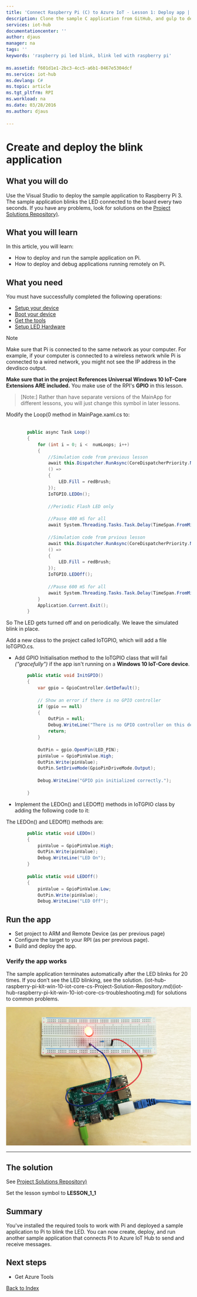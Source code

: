 ```yaml
---
title: 'Connect Raspberry Pi (C) to Azure IoT - Lesson 1: Deploy app | Microsoft Docs'
description: Clone the sample C application from GitHub, and gulp to deploy this application to your Raspberry Pi 3 board. This sample application blinks the LED connected to the board every two seconds.
services: iot-hub
documentationcenter: ''
author: djaus
manager: na
tags: ''
keywords: 'raspberry pi led blink, blink led with raspberry pi'

ms.assetid: f601d1e1-2bc3-4cc5-a6b1-0467e5304dcf
ms.service: iot-hub
ms.devlang: C#
ms.topic: article
ms.tgt_pltfrm: RPI
ms.workload: na
ms.date: 03/28/2016
ms.author: djaus

---
```

# Create and deploy the blink application
## What you will do
Use the Visual Studio to deploy the sample application to Raspberry Pi 3. The sample application blinks the LED connected to the board every two seconds. If you have any problems, look for solutions on the [Project Solutions Repository)](iot-hub-raspberry-pi-kit-win-10-iot-core-cs-Project-Solution-Repository.md).

## What you will learn
In this article, you will learn:

* How to deploy and run the sample application on Pi.
* How to deploy and debug applications running remotely on Pi.

## What you need
You must have successfully completed the following operations:

* [Setup your device](iot-hub-raspberry-pi-kit-win-10-iot-core-cs-lesson1-setup-your-device.md)
* [Boot your device](iot-hub-raspberry-pi-kit-win-10-iot-core-cs-lesson1-boot-your-device.md)
* [Get the tools](iot-hub-raspberry-pi-kit-win-10-iot-core-cs-lesson1-get-the-tools-win32.md)
* [Setup LED Hardware](iot-hub-raspberry-pi-kit-win-10-iot-core-cs-lesson1-setup-led-hw-on-your-device.md)


> [!NOTE]
> Make sure that Pi is connected to the same network as your computer. For example, if your computer is connected to a wireless network while Pi is connected to a wired network, you might not see the IP address in the devdisco output.


**Make sure that in the project References Universal Windows 10 IoT-Core Extensions ARE included.** You make use of the RPI's **GPIO** in this lesson.


> [Note:]
> Rather than have separate versions of the MainApp for different lessons, you will just change this symbol in later lessons.

Modify the Loop(0 method in MainPage.xaml.cs to:

```c#

        public async Task Loop()
        {
            for (int i = 0; i <  numLoops; i++)
            {
                //Simulation code from previous lesson
                await this.Dispatcher.RunAsync(CoreDispatcherPriority.Normal,
                () =>
                {
                    LED.Fill = redBrush;
                });
                IoTGPIO.LEDOn();

                //Periodic Flash LED only

                //Pause 400 mS for all
                await System.Threading.Tasks.Task.Delay(TimeSpan.FromMilliseconds(400));

                //Simulation code from prvious lesson
                await this.Dispatcher.RunAsync(CoreDispatcherPriority.Normal,
                () =>
                {
                    LED.Fill = redBrush;
                });
                IoTGPIO.LEDOff();

                //Pause 600 mS for all
                await System.Threading.Tasks.Task.Delay(TimeSpan.FromMilliseconds(600));
            }          
            Application.Current.Exit();
        }
```
So The LED gets turned off and on periodically. We leave the simulated blink in place.

Add a new class to the project called IoTGPIO, which will add a file IoTGPIO.cs.

* Add GPIO Initialisation method to the IoTGPIO class that will fail *("gracefully")* if the app isn't running on a **Windows 10 IoT-Core device**.
```c#
        public static void InitGPIO()
        {
            var gpio = GpioController.GetDefault();

            // Show an error if there is no GPIO controller
            if (gpio == null)
            {
                OutPin = null;
                Debug.WriteLine("There is no GPIO controller on this device.");
                return;
            }

            OutPin = gpio.OpenPin(LED_PIN);
            pinValue = GpioPinValue.High;
            OutPin.Write(pinValue);
            OutPin.SetDriveMode(GpioPinDriveMode.Output);

            Debug.WriteLine("GPIO pin initialized correctly.");

        }
```

* Implement the LEDOn() and LEDOff() methods in IoTGPIO class by adding the following code to it:

The LEDOn() and LEDOff() methods are:
```c#
        public static void LEDOn()
        {
            pinValue = GpioPinValue.High;
            OutPin.Write(pinValue);
            Debug.WriteLine("LED On");
        }

        public static void LEDOff()
        {
            pinValue = GpioPinValue.Low;
            OutPin.Write(pinValue);
            Debug.WriteLine("LED Off");
```

## Run the app
* Set project to ARM and Remote Device (as per previous page)
* Configure the target to your RPI (as per previous page).
* Build and deploy the app.
 

### Verify the app works
The sample application terminates automatically after the LED blinks for 20 times. If you don’t see the LED blinking, see the solution.
(iot-hub-raspberry-pi-kit-win-10-iot-core-cs-Project-Solution-Repository.md)(iot-hub-raspberry-pi-kit-win-10-iot-core-cs-troubleshooting.md) for solutions to common problems.

![LED blinking](media/iot-hub-raspberry-pi-lessons/lesson1/led_blinking.jpg)

---

## The solution
See [Project Solutions Repository)](iot-hub-raspberry-pi-kit-win-10-iot-core-cs-Project-Solution-Repository.md)

Set the lesson symbol to **LESSON_1_1**

## Summary
You've installed the required tools to work with Pi and deployed a sample application to Pi to blink the LED. You can now create, deploy, and run another sample application that connects Pi to Azure IoT Hub to send and receive messages.

## Next steps

* Get Azure Tools

[Back to Index](iot-hub-raspberry-pi-kit-win-10-iot-core-cs-get-started.md)

